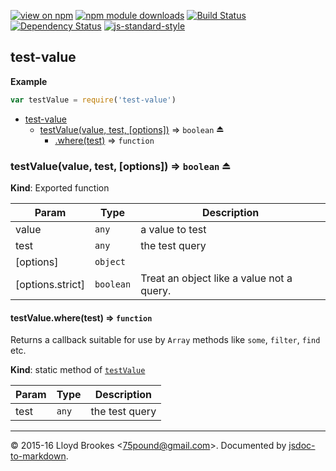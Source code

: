 [![view on npm](http://img.shields.io/npm/v/test-value.svg)](https://www.npmjs.org/package/test-value)
[![npm module downloads](http://img.shields.io/npm/dt/test-value.svg)](https://www.npmjs.org/package/test-value)
[![Build Status](https://travis-ci.org/75lb/test-value.svg?branch=master)](https://travis-ci.org/75lb/test-value)
[![Dependency Status](https://david-dm.org/75lb/test-value.svg)](https://david-dm.org/75lb/test-value)
[![js-standard-style](https://img.shields.io/badge/code%20style-standard-brightgreen.svg)](https://github.com/feross/standard)

<a name="module_test-value"></a>

## test-value
**Example**  
```js
var testValue = require('test-value')
```

* [test-value](#module_test-value)
    * [testValue(value, test, [options])](#exp_module_test-value--testValue) ⇒ <code>boolean</code> ⏏
        * [.where(test)](#module_test-value--testValue.where) ⇒ <code>function</code>

<a name="exp_module_test-value--testValue"></a>

### testValue(value, test, [options]) ⇒ <code>boolean</code> ⏏
**Kind**: Exported function  

| Param | Type | Description |
| --- | --- | --- |
| value | <code>any</code> | a value to test |
| test | <code>any</code> | the test query |
| [options] | <code>object</code> |  |
| [options.strict] | <code>boolean</code> | Treat an object like a value not a query. |

<a name="module_test-value--testValue.where"></a>

#### testValue.where(test) ⇒ <code>function</code>
Returns a callback suitable for use by `Array` methods like `some`, `filter`, `find` etc.

**Kind**: static method of <code>[testValue](#exp_module_test-value--testValue)</code>  

| Param | Type | Description |
| --- | --- | --- |
| test | <code>any</code> | the test query |


* * *

&copy; 2015-16 Lloyd Brookes \<75pound@gmail.com\>. Documented by [jsdoc-to-markdown](https://github.com/jsdoc2md/jsdoc-to-markdown).
